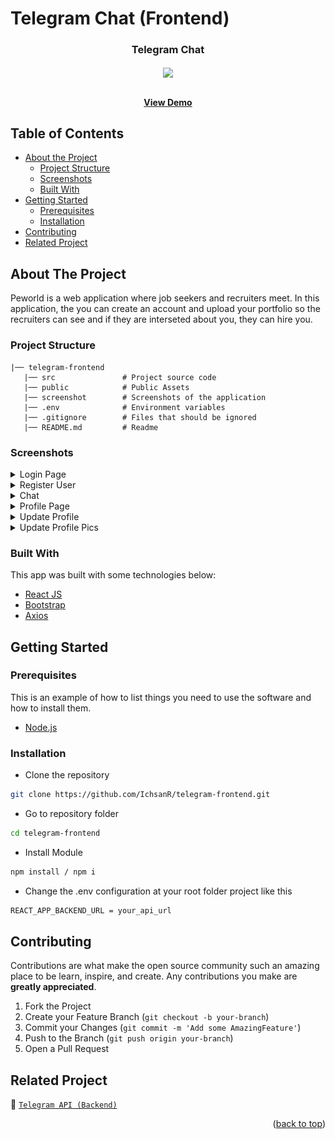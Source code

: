 # Telegram Chat (Frontend)

<!-- Logo -->
<p align="center">

  <h3 align="center">Telegram Chat</h3>
  <p align="center">
    <image align="center" width="400" src='./public/telegram_logo.png' />
  </p>

  <p align="center">
    <br />
    <a href="https://telegramchat.vercel.app/"><strong>View Demo</strong></a>
    <br />
  </p>
</p>

<!-- Table of Contents -->

## Table of Contents

- [About the Project](#about-the-project)
  - [Project Structure](#project-structure)
  - [Screenshots](#screenshots)
  - [Built With](#built-with)
- [Getting Started](#getting-started)
  - [Prerequisites](#prerequisites)
  - [Installation](#installation)
- [Contributing](#contributing)
- [Related Project](#related-project)

<!-- About The Project -->

## About The Project

Peworld is a web application where job seekers and recruiters meet. In this application, the you can create an account and upload your portfolio so the recruiters can see and if they are interseted about you, they can hire you.

### Project Structure

```
|── telegram-frontend
   |── src               # Project source code
   |── public            # Public Assets
   |── screenshot        # Screenshots of the application
   |── .env              # Environment variables
   |── .gitignore        # Files that should be ignored
   |── README.md         # Readme
```

### Screenshots

<details>
  <summary>
    Login Page
  </summary>
<img src="/screenshots/login.png" alt="login page" />
</details>

<details>
  <summary>
    Register User
  </summary>
<img src="/screenshots/register.png" alt="register user" />
</details>

<details>
  <summary>
    Chat
  </summary>
<img src="/screenshots/chat.png" alt="chat" />
</details>

<details>
  <summary>
    Profile Page
  </summary>
<img src="/screenshots/profile.png" alt="profile page" />
</details>

<details>
  <summary>
  Update Profile
  </summary>
<img src="/screenshots/updateProfile.png" alt="update profile" />
</details>

<details>
  <summary>
  Update Profile Pics
  </summary>
<img src="/screenshots/updateImage.png" alt="update profile picture" />
</details>

### Built With

This app was built with some technologies below:

- [React JS](https://reactjs.org/)
- [Bootstrap](https://getbootstrap.com/)
- [Axios](https://axios-http.com/)

<!-- Getting Started -->

## Getting Started

### Prerequisites

This is an example of how to list things you need to use the software and how to install them.

- [Node.js](https://nodejs.org/en/download/)

### Installation

- Clone the repository

```sh
git clone https://github.com/IchsanR/telegram-frontend.git
```

- Go to repository folder

```sh
cd telegram-frontend
```

- Install Module

```sh
npm install / npm i
```

- Change the .env configuration at your root folder project like this

```sh
REACT_APP_BACKEND_URL = your_api_url
```

<!-- Contributing -->

## Contributing

Contributions are what make the open source community such an amazing place to be learn, inspire, and create. Any contributions you make are **greatly appreciated**.

1. Fork the Project
2. Create your Feature Branch (`git checkout -b your-branch`)
3. Commit your Changes (`git commit -m 'Add some AmazingFeature'`)
4. Push to the Branch (`git push origin your-branch`)
5. Open a Pull Request

<!-- Related Projects -->

## Related Project

:rocket: [`Telegram API (Backend)`](https://github.com/IchsanR/telegram-backend)

<p align="right">(<a href="#top">back to top</a>)</p>
